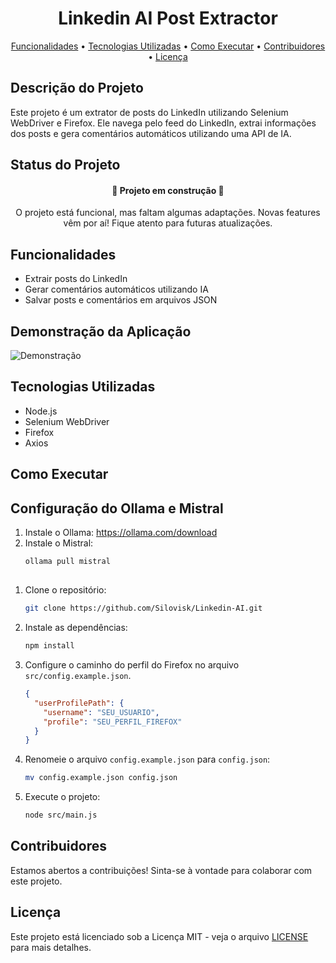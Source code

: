 <h1 align="center">Linkedin AI Post Extractor</h1>

<p align="center">
  <a href="#funcionalidades">Funcionalidades</a> •
  <a href="#tecnologias-utilizadas">Tecnologias Utilizadas</a> •
  <a href="#como-executar">Como Executar</a> •
  <a href="#contribuidores">Contribuidores</a> •
  <a href="#licenca">Licença</a>
</p>

## Descrição do Projeto

Este projeto é um extrator de posts do LinkedIn utilizando Selenium WebDriver e Firefox. Ele navega pelo feed do LinkedIn, extrai informações dos posts e gera comentários automáticos utilizando uma API de IA.

## Status do Projeto

<h4 align="center"> 
    🚧  Projeto em construção  🚧
</h4>
<p align="center">
    O projeto está funcional, mas faltam algumas adaptações. Novas features vêm por aí! Fique atento para futuras atualizações.
</p>

## Funcionalidades

- Extrair posts do LinkedIn
- Gerar comentários automáticos utilizando IA
- Salvar posts e comentários em arquivos JSON

## Demonstração da Aplicação

![Demonstração](https://media.giphy.com/media/3oEjI6SIIHBdRxXI40/giphy.gif)

## Tecnologias Utilizadas

- Node.js
- Selenium WebDriver
- Firefox
- Axios

## Como Executar

## Configuração do Ollama e Mistral

1. Instale o Ollama:
   https://ollama.com/download
2. Instale o Mistral:
   ```bash
   ollama pull mistral
   ```

## 

1. Clone o repositório:
   ```bash
   git clone https://github.com/Silovisk/Linkedin-AI.git
   ```
2. Instale as dependências:
   ```bash
   npm install
   ```
3. Configure o caminho do perfil do Firefox no arquivo `src/config.example.json`.

   ```json
   {
     "userProfilePath": {
       "username": "SEU_USUARIO",
       "profile": "SEU_PERFIL_FIREFOX"
     }
   }
   ```

4. Renomeie o arquivo `config.example.json` para `config.json`:
   ```bash
   mv config.example.json config.json
   ```

5. Execute o projeto:
   ```bash
   node src/main.js
   ```

## Contribuidores

Estamos abertos a contribuições! Sinta-se à vontade para colaborar com este projeto.

## Licença

Este projeto está licenciado sob a Licença MIT - veja o arquivo [LICENSE](LICENSE) para mais detalhes.
